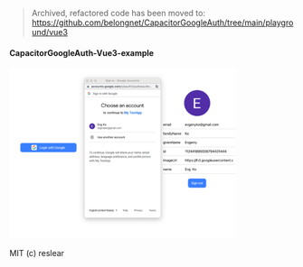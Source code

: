 > Archived, refactored code has been moved to:
> https://github.com/belongnet/CapacitorGoogleAuth/tree/main/playground/vue3 
 
#### CapacitorGoogleAuth-Vue3-example

<img src="screen.png" width="400"/>

MIT (c) reslear
